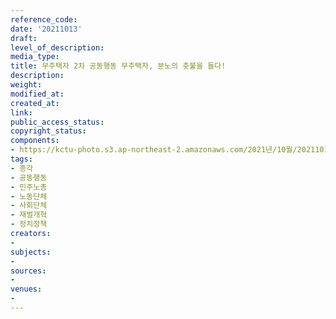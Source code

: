 ```yaml
---
reference_code: 
date: '20211013'
draft: 
level_of_description: 
media_type: 
title: 무주택자 2차 공동행동 무주택자, 분노의 촛불을 들다!
description: 
weight: 
modified_at: 
created_at: 
link: 
public_access_status: 
copyright_status: 
components:
- https://kctu-photo.s3.ap-northeast-2.amazonaws.com/2021년/10월/20211013-무주택자+2차+공동행동+무주택자,+분노의+촛불을+들다!_종각_공동행동_민주노총_노동단체_사회단체_재벌개혁_정치정책/_1D20192.jpg
tags:
- 종각
- 공동행동
- 민주노총
- 노동단체
- 사회단체
- 재벌개혁
- 정치정책
creators:
- 
subjects:
- 
sources:
- 
venues:
- 
---
```

